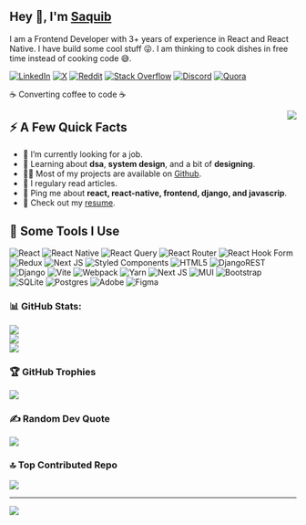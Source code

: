 <h2>Hey 👋, I'm <a href="/">Saquib</a></h2>
<p>I am a Frontend Developer with 3+ years of experience in React and React Native. I have build some cool stuff 😜. I am thinking to cook dishes in free time instead of cooking code 😅.</p>

[![LinkedIn](https://img.shields.io/badge/LinkedIn-%230077B5.svg?logo=linkedin&logoColor=white)](https://linkedin.com/in/mohd-saquib-zsr) [![X](https://img.shields.io/badge/X-black.svg?logo=X&logoColor=white)](https://x.com/ans2sqb)  [![Reddit](https://img.shields.io/badge/Reddit-%23FF4500.svg?logo=Reddit&logoColor=white)](https://reddit.com/user/saquibzsr) [![Stack Overflow](https://img.shields.io/badge/-Stackoverflow-FE7A16?logo=stack-overflow&logoColor=white)](https://stackoverflow.com/users/mohd-saquib) [![Discord](https://img.shields.io/badge/Discord-%237289DA.svg?logo=discord&logoColor=white)](https://discord.gg/saquibzsr) [![Quora](https://img.shields.io/badge/Quora-%23B92B27.svg?logo=Quora&logoColor=white)](https://quora.com/profile/Ansari-MUHAMMAD-Saquib)

<p>☕ Converting coffee to code ☕</p>
<img align="right" src="https://media2.giphy.com/media/wGEymBvo6FUlR9bbda/giphy.gif" />
<h2>⚡️ A Few Quick Facts</h2>
<ul>
<li>🔭 I’m currently looking for a job.</li>
<li>🧐 Learning about <strong>dsa</strong>, <strong>system design</strong>, and a bit of <strong>designing</strong>.</li>
<li>👨‍💻 Most of my projects are available on <a href="https://github.com/TechSaq">Github</a>.</li>
<li>📝 I regulary read articles.</li>
<li>💬 Ping me about <strong>react, react-native, frontend, django, and javascrip</strong>.</li>
<li>📙 Check out my <a href="https://drive.google.com/file/d/1RJ6Wy7yzkdvCusiE317l99hx6OCMqRaz/view?usp=sharing">resume</a>.</li>
</ul>

<h2>🚀 Some Tools I Use</h2>

![React](https://img.shields.io/badge/react-%2320232a.svg?style=flat&logo=react&logoColor=%2361DAFB) ![React Native](https://img.shields.io/badge/react_native-%2320232a.svg?style=flat&logo=react&logoColor=%2361DAFB) ![React Query](https://img.shields.io/badge/-React%20Query-FF4154?style=flat&logo=react%20query&logoColor=white) ![React Router](https://img.shields.io/badge/React_Router-CA4245?style=flat&logo=react-router&logoColor=white) ![React Hook Form](https://img.shields.io/badge/React%20Hook%20Form-%23EC5990.svg?style=flat&logo=reacthookform&logoColor=white) ![Redux](https://img.shields.io/badge/redux-%23593d88.svg?style=flat&logo=redux&logoColor=white) ![Next JS](https://img.shields.io/badge/Next-black?style=flat&logo=next.js&logoColor=white) ![Styled Components](https://img.shields.io/badge/styled--components-DB7093?style=flat&logo=styled-components&logoColor=white) ![HTML5](https://img.shields.io/badge/html5-%23E34F26.svg?style=flat&logo=html5&logoColor=white) ![DjangoREST](https://img.shields.io/badge/DJANGO-REST-ff1709?style=flat&logo=django&logoColor=white&color=ff1709&labelColor=gray) ![Django](https://img.shields.io/badge/django-%23092E20.svg?style=flat&logo=django&logoColor=white) ![Vite](https://img.shields.io/badge/vite-%23646CFF.svg?style=flat&logo=vite&logoColor=white) ![Webpack](https://img.shields.io/badge/webpack-%238DD6F9.svg?style=flat&logo=webpack&logoColor=black) ![Yarn](https://img.shields.io/badge/yarn-%232C8EBB.svg?style=flat&logo=yarn&logoColor=white) ![Next JS](https://img.shields.io/badge/Next-black?style=flat&logo=next.js&logoColor=white) ![MUI](https://img.shields.io/badge/MUI-%230081CB.svg?style=flat&logo=mui&logoColor=white) ![Bootstrap](https://img.shields.io/badge/bootstrap-%238511FA.svg?style=flat&logo=bootstrap&logoColor=white) ![SQLite](https://img.shields.io/badge/sqlite-%2307405e.svg?style=flat&logo=sqlite&logoColor=white) ![Postgres](https://img.shields.io/badge/postgres-%23316192.svg?style=flat&logo=postgresql&logoColor=white) ![Adobe](https://img.shields.io/badge/adobe-%23FF0000.svg?style=flat&logo=adobe&logoColor=white) ![Figma](https://img.shields.io/badge/figma-%23F24E1E.svg?style=flat&logo=figma&logoColor=white)

### 📊 GitHub Stats:
![](https://github-readme-stats.vercel.app/api?username=TechSaq&theme=tokyonight&hide_border=false&include_all_commits=false&count_private=false)<br/>
![](https://github-readme-streak-stats.herokuapp.com/?user=TechSaq&theme=tokyonight&hide_border=false)<br/>
![](https://github-readme-stats.vercel.app/api/top-langs/?username=TechSaq&theme=tokyonight&hide_border=false&include_all_commits=false&count_private=false&layout=compact)

### 🏆 GitHub Trophies
![](https://github-profile-trophy.vercel.app/?username=TechSaq&theme=nord&no-frame=true&no-bg=false&margin-w=4)

### ✍️ Random Dev Quote
![](https://quotes-github-readme.vercel.app/api?type=horizontal&theme=radical)

### 🔝 Top Contributed Repo
![](https://github-contributor-stats.vercel.app/api?username=TechSaq&limit=5&theme=nord&combine_all_yearly_contributions=true)

---
[![](https://visitcount.itsvg.in/api?id=TechSaq&icon=0&color=1)](https://visitcount.itsvg.in)
